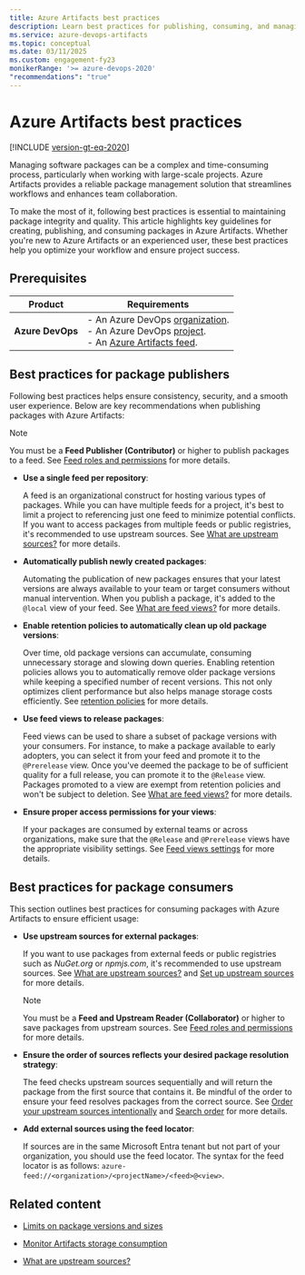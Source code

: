 ```yaml
---
title: Azure Artifacts best practices
description: Learn best practices for publishing, consuming, and managing packages with Azure Artifacts.
ms.service: azure-devops-artifacts
ms.topic: conceptual
ms.date: 03/11/2025
ms.custom: engagement-fy23
monikerRange: '>= azure-devops-2020'
"recommendations": "true"
---
```


# Azure Artifacts best practices

[!INCLUDE [version-gt-eq-2020](../../includes/version-gt-eq-2020.md)]

Managing software packages can be a complex and time-consuming process, particularly when working with large-scale projects. Azure Artifacts provides a reliable package management solution that streamlines workflows and enhances team collaboration. 

To make the most of it, following best practices is essential to maintaining package integrity and quality. This article highlights key guidelines for creating, publishing, and consuming packages in Azure Artifacts. Whether you're new to Azure Artifacts or an experienced user, these best practices help you optimize your workflow and ensure project success.

## Prerequisites

|    **Product**     |   **Requirements**   |
|--------------------|----------------------|
| **Azure DevOps**   | - An Azure DevOps [organization](../../organizations/accounts/create-organization.md).<br>- An Azure DevOps [project](../../organizations/projects/create-project.md).<br> - An [Azure Artifacts feed](../start-using-azure-artifacts.md#create-a-new-feed). |

## Best practices for package publishers

Following best practices helps ensure consistency, security, and a smooth user experience. Below are key recommendations when publishing packages with Azure Artifacts:

> [!NOTE]
> You must be a **Feed Publisher (Contributor)** or higher to publish packages to a feed. See [Feed roles and permissions](../feeds/feed-permissions.md#feed-roles-and-permissions) for more details.

- **Use a single feed per repository**:

    A feed is an organizational construct for hosting various types of packages. While you can have multiple feeds for a project, it's best to limit a project to referencing just one feed to minimize potential conflicts. If you want to access packages from multiple feeds or public registries, it's recommended to use upstream sources. See [What are upstream sources?](upstream-sources.md) for more details.

- **Automatically publish newly created packages**:

    Automating the publication of new packages ensures that your latest versions are always available to your team or target consumers without manual intervention. When you publish a package, it's added to the `@local` view of your feed. See [What are feed views?](views.md) for more details.

- **Enable retention policies to automatically clean up old package versions**:

    Over time, old package versions can accumulate, consuming unnecessary storage and slowing down queries. Enabling retention policies allows you to automatically remove older package versions while keeping a specified number of recent versions. This not only optimizes client performance but also helps manage storage costs efficiently. See [retention policies](../how-to/delete-and-recover-packages.md#delete-packages-automatically-with-retention-policies) for more details.

- **Use feed views to release packages**:

    Feed views can be used to share a subset of package versions with your consumers. For instance, to make a package available to early adopters, you can select it from your feed and promote it to the `@Prerelease` view. Once you've deemed the package to be of sufficient quality for a full release, you can promote it to the `@Release` view. Packages promoted to a view are exempt from retention policies and won't be subject to deletion. See [What are feed views?](views.md) for more details.

- **Ensure proper access permissions for your views**:

    If your packages are consumed by external teams or across organizations, make sure that the `@Release` and `@Prerelease` views have the appropriate visibility settings. See [Feed views settings](../feeds/feed-permissions.md#feed-views-settings) for more details.

## Best practices for package consumers

This section outlines best practices for consuming packages with Azure Artifacts to ensure efficient usage:

- **Use upstream sources for external packages**:

    If you want to use packages from external feeds or public registries such as *NuGet.org* or *npmjs.com*, it's recommended to use upstream sources. See [What are upstream sources?](upstream-sources.md) and [Set up upstream sources](../how-to/set-up-upstream-sources.md) for more details.

    > [!NOTE]
    > You must be a **Feed and Upstream Reader (Collaborator)** or higher to save packages from upstream sources. See [Feed roles and permissions](../feeds/feed-permissions.md#feed-roles-and-permissions) for more details.

- **Ensure the order of sources reflects your desired package resolution strategy**:

    The feed checks upstream sources sequentially and will return the package from the first source that contains it. Be mindful of the order to ensure your feed resolves packages from the correct source. See [Order your upstream sources intentionally](upstream-sources.md#2-order-your-upstream-sources-intentionally) and [Search order](upstream-sources.md#search-order) for more details.

- **Add external sources using the feed locator**:

    If sources are in the same Microsoft Entra tenant but not part of your organization, you should use the feed locator. The syntax for the feed locator is as follows: `azure-feed://<organization>/<projectName>/<feed>@<view>`.

## Related content

- [Limits on package versions and sizes](../reference/limits.md)

- [Monitor Artifacts storage consumption](../artifact-storage.md)

- [What are upstream sources?](upstream-sources.md)
